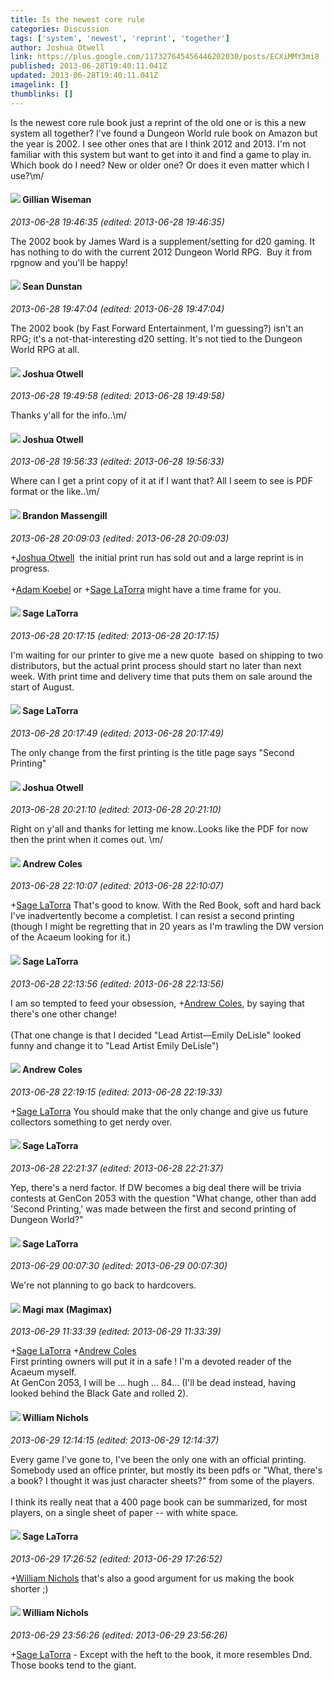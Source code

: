 ```yaml
---
title: Is the newest core rule
categories: Discussion
tags: ['system', 'newest', 'reprint', 'together']
author: Joshua Otwell
link: https://plus.google.com/117327645456446202030/posts/ECXiMMY3mi8
published: 2013-06-28T19:40:11.041Z
updated: 2013-06-28T19:40:11.041Z
imagelink: []
thumblinks: []
---
```


Is the newest core rule book just a reprint of the old one or is this a new system all together? I&#39;ve found a Dungeon World rule book on Amazon but the year is 2002. I see other ones that are I think 2012 and 2013. I&#39;m not familiar with this system but want to get into it and find a game to play in. Which book do I need? New or older one? Or does it even matter which I use?\m/
<div id='comment z130w3rbgpbewbx2i23wy1cxhnuvhlj3o'>
  <h4><img src='{{site.baseurl}}//images/avatars/114641545358319012147_photo.jpg'> Gillian Wiseman</h4>
      <p><cite>2013-06-28 19:46:35 (edited: 2013-06-28 19:46:35)</cite></p>
        <p>The 2002 book by James Ward is a supplement/setting for d20 gaming. It has nothing to do with the current 2012 Dungeon World RPG.  Buy it from rpgnow and you&#39;ll be happy!</p>
</div>
        

<div id='comment z130w3rbgpbewbx2i23wy1cxhnuvhlj3o'>
  <h4><img src='{{site.baseurl}}//images/avatars/109563461718222144273_photo.jpg'> Sean Dunstan</h4>
      <p><cite>2013-06-28 19:47:04 (edited: 2013-06-28 19:47:04)</cite></p>
        <p>The 2002 book (by Fast Forward Entertainment, I&#39;m guessing?) isn&#39;t an RPG; it&#39;s a not-that-interesting d20 setting. It&#39;s not tied to the Dungeon World RPG at all.</p>
</div>
        

<div id='comment z130w3rbgpbewbx2i23wy1cxhnuvhlj3o'>
  <h4><img src='{{site.baseurl}}//images/avatars/117327645456446202030_photo.jpg'> Joshua Otwell</h4>
      <p><cite>2013-06-28 19:49:58 (edited: 2013-06-28 19:49:58)</cite></p>
        <p>Thanks y&#39;all for the info..\m/</p>
</div>
        

<div id='comment z130w3rbgpbewbx2i23wy1cxhnuvhlj3o'>
  <h4><img src='{{site.baseurl}}//images/avatars/117327645456446202030_photo.jpg'> Joshua Otwell</h4>
      <p><cite>2013-06-28 19:56:33 (edited: 2013-06-28 19:56:33)</cite></p>
        <p>Where can I get a print copy of it at if I want that? All I seem to see is PDF format or the like..\m/</p>
</div>
        

<div id='comment z130w3rbgpbewbx2i23wy1cxhnuvhlj3o'>
  <h4><img src='{{site.baseurl}}//images/avatars/107796621777284360052_photo.jpg'> Brandon Massengill</h4>
      <p><cite>2013-06-28 20:09:03 (edited: 2013-06-28 20:09:03)</cite></p>
        <p><span class="proflinkWrapper"><span class="proflinkPrefix">+</span><a class="proflink" href="https://plus.google.com/117327645456446202030" oid="117327645456446202030">Joshua Otwell</a></span>  the initial print run has sold out and a large reprint is in progress.<br /><br /><span class="proflinkWrapper"><span class="proflinkPrefix">+</span><a class="proflink" href="https://plus.google.com/112484087750169360510" oid="112484087750169360510">Adam Koebel</a></span> or <span class="proflinkWrapper"><span class="proflinkPrefix">+</span><a class="proflink" href="https://plus.google.com/117415966179711277938" oid="117415966179711277938">Sage LaTorra</a></span> might have a time frame for you.</p>
</div>
        

<div id='comment z130w3rbgpbewbx2i23wy1cxhnuvhlj3o'>
  <h4><img src='{{site.baseurl}}//images/avatars/117415966179711277938_photo.jpg'> Sage LaTorra</h4>
      <p><cite>2013-06-28 20:17:15 (edited: 2013-06-28 20:17:15)</cite></p>
        <p>I&#39;m waiting for our printer to give me a new quote  based on shipping to two distributors, but the actual print process should start no later than next week. With print time and delivery time that puts them on sale around the start of August.</p>
</div>
        

<div id='comment z130w3rbgpbewbx2i23wy1cxhnuvhlj3o'>
  <h4><img src='{{site.baseurl}}//images/avatars/117415966179711277938_photo.jpg'> Sage LaTorra</h4>
      <p><cite>2013-06-28 20:17:49 (edited: 2013-06-28 20:17:49)</cite></p>
        <p>The only change from the first printing is the title page says &quot;Second Printing&quot;</p>
</div>
        

<div id='comment z130w3rbgpbewbx2i23wy1cxhnuvhlj3o'>
  <h4><img src='{{site.baseurl}}//images/avatars/117327645456446202030_photo.jpg'> Joshua Otwell</h4>
      <p><cite>2013-06-28 20:21:10 (edited: 2013-06-28 20:21:10)</cite></p>
        <p>Right on y&#39;all and thanks for letting me know..Looks like the PDF for now then the print when it comes out. \m/</p>
</div>
        

<div id='comment z130w3rbgpbewbx2i23wy1cxhnuvhlj3o'>
  <h4><img src='{{site.baseurl}}//images/avatars/106482135169624025250_photo.jpg'> Andrew Coles</h4>
      <p><cite>2013-06-28 22:10:07 (edited: 2013-06-28 22:10:07)</cite></p>
        <p><span class="proflinkWrapper"><span class="proflinkPrefix">+</span><a class="proflink" href="https://plus.google.com/117415966179711277938" oid="117415966179711277938">Sage LaTorra</a></span> That&#39;s good to know. With the Red Book, soft and hard back I&#39;ve inadvertently become a completist. I can resist a second printing (though I might be regretting that in 20 years as I&#39;m trawling the DW version of the Acaeum looking for it.)</p>
</div>
        

<div id='comment z130w3rbgpbewbx2i23wy1cxhnuvhlj3o'>
  <h4><img src='{{site.baseurl}}//images/avatars/117415966179711277938_photo.jpg'> Sage LaTorra</h4>
      <p><cite>2013-06-28 22:13:56 (edited: 2013-06-28 22:13:56)</cite></p>
        <p>I am so tempted to feed your obsession, <span class="proflinkWrapper"><span class="proflinkPrefix">+</span><a class="proflink" href="https://plus.google.com/106482135169624025250" oid="106482135169624025250">Andrew Coles</a></span>, by saying that there&#39;s one other change!<br /><br />(That one change is that I decided &quot;Lead Artist—Emily DeLisle&quot; looked funny and change it to &quot;Lead Artist Emily DeLisle&quot;)</p>
</div>
        

<div id='comment z130w3rbgpbewbx2i23wy1cxhnuvhlj3o'>
  <h4><img src='{{site.baseurl}}//images/avatars/106482135169624025250_photo.jpg'> Andrew Coles</h4>
      <p><cite>2013-06-28 22:19:15 (edited: 2013-06-28 22:19:33)</cite></p>
        <p><span class="proflinkWrapper"><span class="proflinkPrefix">+</span><a class="proflink" href="https://plus.google.com/117415966179711277938" oid="117415966179711277938">Sage LaTorra</a></span> You should make that the only change and give us future collectors something to get nerdy over.</p>
</div>
        

<div id='comment z130w3rbgpbewbx2i23wy1cxhnuvhlj3o'>
  <h4><img src='{{site.baseurl}}//images/avatars/117415966179711277938_photo.jpg'> Sage LaTorra</h4>
      <p><cite>2013-06-28 22:21:37 (edited: 2013-06-28 22:21:37)</cite></p>
        <p>Yep, there&#39;s a nerd factor. If DW becomes a big deal there will be trivia contests at GenCon 2053 with the question &quot;What change, other than add &#39;Second Printing,&#39; was made between the first and second printing of Dungeon World?&quot;</p>
</div>
        

<div id='comment z130w3rbgpbewbx2i23wy1cxhnuvhlj3o'>
  <h4><img src='{{site.baseurl}}//images/avatars/117415966179711277938_photo.jpg'> Sage LaTorra</h4>
      <p><cite>2013-06-29 00:07:30 (edited: 2013-06-29 00:07:30)</cite></p>
        <p>We&#39;re not planning to go back to hardcovers.</p>
</div>
        

<div id='comment z130w3rbgpbewbx2i23wy1cxhnuvhlj3o'>
  <h4><img src='{{site.baseurl}}//images/avatars/101186759054914157594_photo.jpg'> Magi max (Magimax)</h4>
      <p><cite>2013-06-29 11:33:39 (edited: 2013-06-29 11:33:39)</cite></p>
        <p><span class="proflinkWrapper"><span class="proflinkPrefix">+</span><a class="proflink" href="https://plus.google.com/117415966179711277938" oid="117415966179711277938">Sage LaTorra</a></span> <span class="proflinkWrapper"><span class="proflinkPrefix">+</span><a class="proflink" href="https://plus.google.com/106482135169624025250" oid="106482135169624025250">Andrew Coles</a></span> <br />First printing owners will put it in a safe ! I&#39;m a devoted reader of the Acaeum myself.<br />At GenCon 2053, I will be ... hugh ... 84... (I&#39;ll be dead instead, having looked behind the Black Gate and rolled 2).</p>
</div>
        

<div id='comment z130w3rbgpbewbx2i23wy1cxhnuvhlj3o'>
  <h4><img src='{{site.baseurl}}//images/avatars/116087077877793003074_photo.jpg'> William Nichols</h4>
      <p><cite>2013-06-29 12:14:15 (edited: 2013-06-29 12:14:37)</cite></p>
        <p>Every game I&#39;ve gone to, I&#39;ve been the only one with an official printing. Somebody used an office printer, but mostly its been pdfs or &quot;What, there&#39;s a book? I thought it was just character sheets?&quot; from some of the players.<br /><br />I think its really neat that a 400 page book can be summarized, for most players, on a single sheet of paper -- with white space.</p>
</div>
        

<div id='comment z130w3rbgpbewbx2i23wy1cxhnuvhlj3o'>
  <h4><img src='{{site.baseurl}}//images/avatars/117415966179711277938_photo.jpg'> Sage LaTorra</h4>
      <p><cite>2013-06-29 17:26:52 (edited: 2013-06-29 17:26:52)</cite></p>
        <p><span class="proflinkWrapper"><span class="proflinkPrefix">+</span><a class="proflink" href="https://plus.google.com/116087077877793003074" oid="116087077877793003074">William Nichols</a></span> that&#39;s also a good argument for us making the book shorter ;)</p>
</div>
        

<div id='comment z130w3rbgpbewbx2i23wy1cxhnuvhlj3o'>
  <h4><img src='{{site.baseurl}}//images/avatars/116087077877793003074_photo.jpg'> William Nichols</h4>
      <p><cite>2013-06-29 23:56:26 (edited: 2013-06-29 23:56:26)</cite></p>
        <p><span class="proflinkWrapper"><span class="proflinkPrefix">+</span><a class="proflink" href="https://plus.google.com/117415966179711277938" oid="117415966179711277938">Sage LaTorra</a></span> - Except with the heft to the book, it more resembles Dnd. Those books tend to the giant.</p>
</div>
        